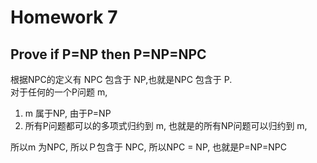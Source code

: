 # Homework 7  
  
## Prove if P=NP then P=NP=NPC  
根据NPC的定义有 NPC 包含于 NP,也就是NPC 包含于 P.   
对于任何的一个P问题 m,   
1. m 属于NP, 由于P=NP  
2. 所有P问题都可以的多项式归约到 m, 也就是的所有NP问题可以归约到 m,   

所以m 为NPC, 所以Ｐ包含于 NPC, 所以NPC = NP, 也就是P=NP=NPC
